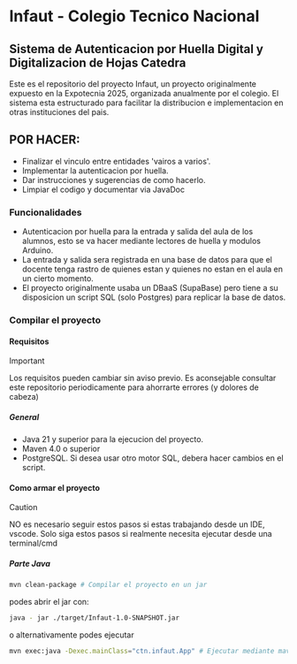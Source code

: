 # Infaut - Colegio Tecnico Nacional

## Sistema de Autenticacion por Huella Digital y Digitalizacion de Hojas Catedra

Este es el repositorio del proyecto Infaut, un proyecto originalmente 
expuesto en la Expotecnia 2025, organizada anualmente por el colegio.
El sistema esta estructurado para facilitar la distribucion e implementacion
en otras instituciones del pais.

## POR HACER:
- Finalizar el vinculo entre entidades 'vairos a varios'. 
- Implementar la autenticacion por huella.
- Dar instrucciones y sugerencias de como hacerlo.
- Limpiar el codigo y documentar via JavaDoc

### Funcionalidades

- Autenticacion por huella para la entrada y salida del aula de los alumnos,
  esto se va hacer mediante lectores de huella y modulos Arduino.
- La entrada y salida sera registrada en una base de datos para que el docente tenga
  rastro de quienes estan y quienes no estan en el aula en un cierto momento.
- El proyecto originalmente usaba un DBaaS (SupaBase) pero tiene a su disposicion un 
  script SQL (solo Postgres) para replicar la base de datos. 

### Compilar el proyecto

#### Requisitos

> [!IMPORTANT]
> Los requisitos pueden cambiar sin aviso previo. Es aconsejable consultar este
> repositorio periodicamente para ahorrarte errores (y dolores de cabeza)

##### General

- Java 21 y superior para la ejecucion del proyecto.
- Maven 4.0 o superior
- PostgreSQL. Si desea usar otro motor SQL, debera hacer cambios en el script.

#### Como armar el proyecto

> [!CAUTION]
> NO es necesario seguir estos pasos si estas trabajando desde un IDE, vscode.
> Solo siga estos pasos si realmente necesita ejecutar desde una terminal/cmd

##### Parte Java

```sh
mvn clean-package # Compilar el proyecto en un jar
```

podes abrir el jar con:

```sh
java - jar ./target/Infaut-1.0-SNAPSHOT.jar
```

o alternativamente podes ejecutar

```sh
mvn exec:java -Dexec.mainClass="ctn.infaut.App" # Ejecutar mediante maven
```
